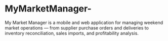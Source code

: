 # MyMarketManager-
My Market Manager is a mobile and web application for managing weekend market operations — from supplier purchase orders and deliveries to inventory reconciliation, sales imports, and profitability analysis.
